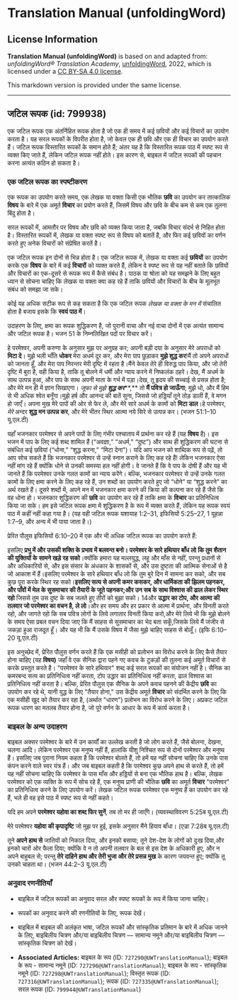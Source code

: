 # Translation Manual (unfoldingWord)

## License Information

**Translation Manual (unfoldingWord)** is based on and adapted from: _unfoldingWord® Translation Academy_, [unfoldingWord](https://unfoldingword.org/utw), 2022, which is licensed under a [CC BY-SA 4.0 license](https://creativecommons.org/licenses/by-sa/4.0/legalcode.en).

This markdown version is provided under the same license.



--------------------------------

## जटिल रूपक (id: 799938)

एक जटिल रूपक एक अंतर्निहित रूपक होता है जो एक ही समय में कई छवियों और कई विचारों का उपयोग करता है। यह सरल रूपकों के विपरीत होता है, जो केवल एक ही छवि और एक ही विचार का उपयोग करते हैं। जटिल रूपक विस्तारित रूपकों के समान होते हैं; अंतर यह है कि विस्तारित रूपक पाठ में स्पष्ट रूप से व्यक्त किए जाते हैं, लेकिन जटिल रूपक नहीं होते। इस कारण से, बाइबल में जटिल रूपकों की पहचान करना अत्यंत कठिन हो सकता है।

### एक जटिल रूपक का स्पष्टीकरण

एक रूपक का उपयोग करते समय, एक लेखक या वक्ता किसी एक भौतिक **छवि** का उपयोग कर तात्कालिक **विषय** के बारे में एक अमूर्त **विचार** का प्रयोग करते हैं, जिसमें विषय और छवि के बीच कम से कम एक तुलना बिंदु होता है।

सरल रूपकों में, आमतौर पर विषय और छवि को व्यक्त किया जाता है, जबकि विचार संदर्भ से निहित होता है। विस्तारित रूपकों में, लेखक या वक्ता स्पष्ट रूप से विषय को बतातें है, और फिर कई छवियों का वर्णन करते हुए अनेक विचारों को संप्रेषित करतें है।

एक जटिल रूपक इन दोनों से भिन्न होता है। एक जटिल रूपक में, लेखक या वक्ता कई **छवियों** का उपयोग करके एक **विषय** के बारे में कई **विचारों** को व्यक्त करते हैं, लेकिन वे स्पष्ट रूप से यह नहीं बताते कि छवियों और विचारों का एक\-दूसरे से रूपक रूप में कैसे संबंध है। पाठक या श्रोता को यह समझने के लिए बहुत ध्यान से सोचना चाहिए कि लेखक या वक्ता क्या कह रहे हैं ताकि छवियों और विचारों के बीच के मूलभूत संबंध को समझा जा सके।

कोई यह अधिक सटीक रूप से कह सकता है कि एक जटिल रूपक *लेखक या वक्ता के मन में* संचालित होता है बजाय इसके कि **स्वयं पाठ में**।

उदाहरण के लिए, क्षमा का रूपक शुद्धिकरण है, जो पुरानी वाचा और नई वाचा दोनों में एक अत्यंत सामान्य और जटिल रूपक है। भजन 51 के निम्नलिखित पदों पर विचार करें।

हे परमेश्वर, अपनी करुणा के अनुसार मुझ पर अनुग्रह कर; अपनी बड़ी दया के अनुसार मेरे अपराधों को **मिटा दे**। मुझे भली भाँति **धोकर** मेरा अधर्म दूर कर, और मेरा पाप छुड़ाकर **मुझे शुद्ध कर**!मैं तो अपने अपराधों को जानता हूँ, और मेरा पाप निरन्तर मेरी दृष्टि में रहता है।मैंने केवल तेरे ही विरुद्ध पाप किया, और जो तेरी दृष्टि में बुरा है, वही किया है, ताकि तू बोलने में धर्मी और न्याय करने में निष्कलंक ठहरे। देख, मैं अधर्म के साथ उत्पन्न हुआ, और पाप के साथ अपनी माता के गर्भ में पड़ा।देख, तू हृदय की सच्चाई से प्रसन्न होता है; और मेरे मन ही में ज्ञान सिखाएगा। *जूफा से मुझे* ***शुद्ध कर*****,** तो **मैं पवित्र हो जाऊँगा**; मुझे धो, और मैं हिम से भी अधिक श्वेत बनूँगा।मुझे हर्ष और आनन्द की बातें सुना, जिससे जो हड्डियाँ तूने तोड़ डाली हैं, वे मगन हो जाएँ। अपना मुख मेरे पापों की ओर से फेर ले, और मेरे सारे अधर्म के कामों को **मिटा डाल**।हे परमेश्वर, *मेरे* अन्दर **शुद्ध मन उत्पन्न कर**, और मेरे भीतर स्थिर आत्मा नये सिरे से उत्पन्न कर। (भजन 51:1–10 यू.एल.टी)

यहाँ भजनकार परमेश्वर से अपने पापों के लिए गंभीर पश्चाताप में प्रार्थना कर रहे हैं (यह **विषय** है)। इस भजन में पाप के लिए कई शब्द शामिल हैं (“अवज्ञा,” “अधर्म,” “दुष्ट”) और साथ ही शुद्धिकरण की घटना से संबंधित कई छवियां (“धोना,” “शुद्ध करना,” “मिटा देना”)। यदि आप भजन को शाब्दिक रूप से पढ़ें, तो आप सोच सकते हैं कि भजनकार परमेश्वर से उन्हें स्नान कराने के लिए कह रहे हैं! लेकिन भजनकार ऐसा नहीं मांग रहे हैं क्योंकि धोने से उनकी समस्या हल नहीं होगी। वे जानते हैं कि वे पाप के दोषी हैं और यह भी जानते हैं कि परमेश्वर उनके गलत कामों का न्याय करेंगे। बल्कि, भजनकार परमेश्वर से उन्हें उनके गलत कामों के लिए क्षमा करने के लिए कह रहे हैं, उन शब्दों का उपयोग करते हुए जो “धोने” या “शुद्ध करने” का अर्थ रखते हैं। दूसरे शब्दों में, अपने मन में भजनकार क्षमा करने की क्रिया की कल्पना कर रहे हैं जैसे कि वह धोना हो। भजनकार शुद्धिकरण की **छवि** का उपयोग कर रहे हैं ताकि क्षमा के **विचार** का प्रतिनिधित्व किया जा सके। हम इसे जटिल रूपक क्षमा में शुद्धिकरण है के रूप में व्यक्त करते हैं, लेकिन यह रूपक स्वयं पाठ में कहीं नहीं कहा गया है। (यह वही जटिल रूपक यशायाह 1:2–31, इफिसियों 5:25–27, 1 यूहन्ना 1:7–9, और अन्य में भी पाया जाता है।)

प्रेरित पौलुस इफिसियों 6:10–20 में एक और भी अधिक जटिल रूपक का उपयोग करते हैं:

इसलिए **प्रभु में और उसकी शक्ति के प्रभाव में बलवन्त बनो। परमेश्वर के सारे हथियार बाँध लो** **कि तुम शैतान की युक्तियों के सामने खड़े रह सको**।क्योंकि हमारा यह मल्लयुद्ध, लहू और माँस से नहीं, परन्तु प्रधानों से और अधिकारियों से, और इस संसार के अंधकार के शासकों से, और उस दुष्टता की आत्मिक सेनाओं से है जो आकाश में हैं।इसलिए परमेश्वर के सारे हथियार बाँध लो कि तुम बुरे दिन में सामना कर सको, और सब कुछ पूरा करके स्थिर रह सको।**इसलिए सत्य से अपनी कमर कसकर, और धार्मिकता की झिलम पहनकर, और पाँवों में मेल के सुसमाचार की तैयारी के जूते पहनकर;और उन सब के साथ विश्वास की ढाल लेकर स्थिर रहो** जिससे तुम उस दुष्ट के सब जलते हुए तीरों को बुझा सको। 14और **उद्धार का टोप, और आत्मा की तलवार जो परमेश्वर का वचन है, ले लो**।और हर समय और हर प्रकार से आत्मा में प्रार्थना, और विनती करते रहो, और जागते रहो कि सब पवित्र लोगों के लिये लगातार विनती किया करो,और मेरे लिये भी कि मुझे बोलने के समय ऐसा प्रबल वचन दिया जाए कि मैं साहस से सुसमाचार का भेद बता सकूँ,जिसके लिये मैं जंजीर से जकड़ा हुआ राजदूत हूँ। और यह भी कि मैं उसके विषय में जैसा मुझे चाहिए साहस से बोलूँ। (इफि 6:10–20 यू.एल.टी)

इस अनुच्छेद में, प्रेरित पौलुस वर्णन करते हैं कि एक मसीही को प्रलोभन का विरोध करने के लिए कैसे तैयार होना चाहिए (यह **विषय)** जहाँ वे एक सैनिक द्वारा पहने गए कवच के टुकड़ों की तुलना कई अमूर्त विचारों से करके प्रस्तुत करते है। "परमेश्वर के सारे हथियार" शब्द कई सरल रूपकों का संयोजन नहीं है। सैनिक का कमरबन्द सत्य का प्रतिनिधित्व नहीं करता, टोप उद्धार का प्रतिनिधित्व नहीं करता, ढाल विश्वास का प्रतिनिधित्व नहीं करता है। बल्कि, प्रेरित पौलुस एक सैनिक के अपने कवच पहनने की केंद्रीय **छवि** का उपयोग कर रहे थे, यानी युद्ध के लिए "तैयार होना," उस केंद्रीय अमूर्त **विचार** को संदर्भित करने के लिए कि एक मसीही खुद को तैयार कर रहा है, (अर्थात "धारण") प्रलोभन का विरोध करने के लिए। अप्रकट जटिल रूपक धारण का मतलब तैयार होना है, जो पूरे वर्णन के आधार के रूप में कार्य करता है।

### बाइबल के अन्य उदाहरण

बाइबल अक्सर परमेश्वर के बारे में उन कार्यों का उल्लेख करती है जो लोग करते हैं, जैसे बोलना, देखना, चलना आदि। लेकिन परमेश्वर एक मनुष्य नहीं हैं, हालांकि यीशु निश्चित रूप से दोनों परमेश्वर और मनुष्य हैं। इसलिए जब पुराना नियम कहता है कि परमेश्वर बोलते हैं, तो हमें यह नहीं सोचना चाहिए कि उनके पास कंपन करने वाले स्वर यंत्र हैं। और जब बाइबल कहती है कि परमेश्वर कुछ अपने हाथ से करते हैं, तो हमें यह नहीं सोचना चाहिए कि परमेश्वर के पास माँस और हड्डियों से बना एक भौतिक हाथ है। बल्कि, लेखक परमेश्वर को एक व्यक्ति के रूप में सोच रहे हैं, एक मनुष्य प्राणी की भौतिक **छवि** का अमूर्त **विचार** "परमेश्वर" का प्रतिनिधित्व करने के लिए उपयोग करें। लेखक जटिल रूपक परमेश्वर एक मनुष्य हैं का उपयोग कर रहे हैं, भले ही वह इसे पाठ में स्पष्ट रूप से नहीं कहते।

यदि हम अपने **परमेश्वर यहोवा का शब्द फिर सुनें**, तब तो मर ही जाएँगे। (व्यवस्थाविवरण 5:25ब यू.एल.टी)

मेरे परमेश्वर **यहोवा की कृपादृष्टि** जो मुझ पर हुई, इसके अनुसार मैंने हियाव बाँधा। (एज्रा 7:28ब यू.एल.टी)

तूने **अपने हाथ से** जातियों को निकाल दिया, और इनको बसाया; तूने देश\-देश के लोगों को दुःख दिया,और इनको चारों ओर फैला दिया; क्योंकि वे न तो अपनी तलवार के बल से इस देश के अधिकारी हुए, और न अपने बाहुबल से; परन्तु **तेरे दाहिने हाथ और तेरी भुजा और तेरे प्रसन्न मुख** के कारण जयवन्त हुए; क्योंकि तू उनको चाहता था। (भजन 44:2–3 यू.एल.टी)

### अनुवाद रणनीतियाँ

* बाइबिल में जटिल रूपकों का अनुवाद सरल और स्पष्ट रूपकों के रूप में किया जाना चाहिए।
* रूपकों का अनुवाद करने की रणनीतियों के लिए, रूपक देखें।
* बाइबिल में बाइबल की अलंकृत भाषा, जटिल रूपकों और सांस्कृतिक प्रतिमान के बारे में अधिक जानने के लिए, बाइबिलीय चित्रण और/या बाइबिलीय चित्रण — सामान्य नमूने और/या बाइबिलीय चित्रण — सांस्कृतिक चित्रण को देखें।

* **Associated Articles:** बाइबल के रूप (ID: `727290@UWTranslationManual`); बाइबल के रूप - सामान्य नमूने (ID: `727296@UWTranslationManual`); बाइबल के रूप - सांस्कृतिक नमूने (ID: `727298@UWTranslationManual`); विस्तृत रूपक (ID: `727316@UWTranslationManual`); रूपक (ID: `727335@UWTranslationManual`); सरल रूपक (ID: `799944@UWTranslationManual`)

